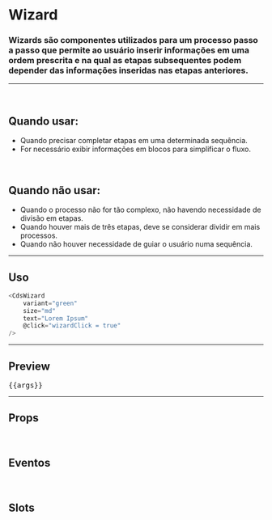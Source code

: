 # Wizard

### Wizards são componentes utilizados para um processo passo a passo que permite ao usuário inserir informações em uma ordem prescrita e na qual as etapas subsequentes podem depender das informações inseridas nas etapas anteriores.
---
<br>

## Quando usar:
- Quando precisar completar etapas em uma determinada sequência.
- For necessário exibir informações em  blocos para simplificar o fluxo.

<br>

## Quando não usar:
- Quando o processo não for tão complexo, não havendo necessidade de divisão em etapas.
- Quando houver mais de três etapas, deve se considerar dividir em mais processos.
- Quando não houver necessidade de guiar o usuário numa sequência.

---

## Uso

```js
<CdsWizard
	variant="green"
	size="md"
	text="Lorem Ipsum"
	@click="wizardClick = true"
/>
```

---

## Preview
<pre>{{args}}</pre>
<PreviewContainer>
	<CdsWizard
		v-bind="args"
		v-on="internalEvents"
		@step-change="(value) => args.activeStep = value"
		@next-action="(value) => args.activeStep = value.nextStep"
	>
		<template #step-1>
			<div style="height: 400px; gap: 16px; display: flex; flex-direction: column;">
				<CdsTextInput
					fluid
					label="Nome"
				/>
				<CdsTextInput
					fluid
					label="Sobrenome"
				/>
				<CdsTextInput
					fluid
					label="Nome da mãe"
				/>
			</div>
		</template>
		<template #step-2>
			<div style="height: 400px; gap: 16px; display: flex; flex-direction: column;">
				<CdsTextInput
					fluid
					label="CEP"
				/>
				<CdsTextInput
					fluid
					label="Rua"
				/>
				<CdsTextInput
					fluid
					label="Bairro"
				/>
				<CdsTextInput
					fluid
					label="Cidade"
				/>
			</div>
		</template>
		<template #step-3>
			<div style="height: 400px; gap: 16px; display: flex; flex-direction: column;">
				<CdsTextInput
					fluid
					label="Modalidade"
				/>
				<CdsTextInput
					fluid
					label="URL do site"
				/>
				<CdsTextInput
					fluid
					label="Informação Complementar"
				/>
			</div>
		</template>
	</CdsWizard>
	<LogBuilder ref="logBuilderRef" :events />
</PreviewContainer>

<PlaygroundBuilder
	:args
	component="Wizard"
/>

---

## Props

<APITable
	name="Wizard"
	section="props"
/>
<br>

## Eventos

<APITable
	name="Wizard"
	section="events"
/>
<br>

## Slots

<APITable
	name="Wizard"
	section="slots"
/>

<script setup>
import { ref, useTemplateRef, onMounted } from 'vue';
import CdsWizard from '@/components/Wizard.vue';
import CdsTextInput from '@/components/TextInput.vue';

const logBuilder = useTemplateRef('logBuilderRef');

const events = [
	'step-change',
	'cancel-action',
	'next-action'
];

const internalEvents = ref({});

const steps = ref([
	{
		title: 'Informações gerais',
		subtitle: 'Insira as informações de identificação',
	},
	{
		title: 'Endereço de entrega',
	},
	{
		title: 'Informações complementares',
		subtitle: 'Adicione informações complementares para triagem',
		image: 'https://static.vecteezy.com/system/resources/previews/011/537/753/non_2x/box-empty-state-single-isolated-icon-with-flat-style-free-vector.jpg',
	},
]);

const args = ref({
	steps,
	activeStep: 0,
	nextButtonVariant: 'blue',
});

onMounted(() => {
	internalEvents.value = logBuilder.value.createEventListeners();
});
</script>
